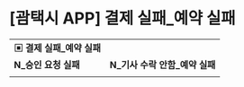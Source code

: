 # [괌택시 APP] 결제 실패_예약 실패

|  |  |
| --- | --- |
| **▣ 결제 실패\_예약 실패** | |
| **N\_승인 요청 실패** | **N\_기사 수락 안함\_예약 실패** |
|  |  |